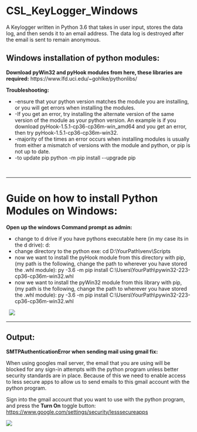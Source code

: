 # CSL_KeyLogger_Windows
A Keylogger written in Python 3.6 that takes in user input, stores the data log, and then sends it to an email address. The data log is destroyed after the email is sent to remain anonymous.

<h2>Windows installation of python modules:</h2>
<strong>Download pyWin32 and pyHook modules from here, these libraries are required:</strong>
https://www.lfd.uci.edu/~gohlke/pythonlibs/

<strong>Troubleshooting:</strong>
<ul>
 	<li>-ensure that your python version matches the module you are installing, or you will get errors when installing the modules.</li>
 	<li>-If you get an error, try installing the alternate version of the same version of the module as your python version.
An example is if you download pyHook-1.5.1-cp36-cp36m-win_amd64 and you get an error, then try pyHook-1.5.1-cp36-cp36m-win32.</li>
 	<li>-majority of the times an error occurs when installing modules is usually from either a mismatch of versions with the module and python, or pip is not up to date.</li>
 	<li>-to update pip
python -m pip install --upgrade pip</li>
</ul>
&nbsp;

<hr />

<h1>Guide on how to install Python Modules on Windows:</h1>
<strong>Open up the windows Command prompt as admin:</strong>
<ul>
 	<li>change to d drive if you have pythons executable here (in my case its in the d drive):
d:</li>
 	<li>change directory to the python exe:
cd D:\YourPath\venv\Scripts</li>
 	<li>now we want to install the pyHook module from this directory with pip, (my path is the following, change the path to wherever you have stored the .whl module):
py -3.6 -m pip install C:\Users\YourPath\pywin32-223-cp36-cp36m-win32.whl</li>
 	<li>now we want to install the pyWin32 module from this library with pip, (my path is the following, change the path to wherever you have stored the .whl module):
py -3.6 -m pip install C:\Users\YourPath\pywin32-223-cp36-cp36m-win32.whl</li>
</ul>
&nbsp;

<img src="https://offseclab.com/wp-content/uploads/2018/03/installinglibraries.png" />

<hr />

<h2>Output:</h2>
<strong>SMTPAuthenticationError when sending mail using gmail fix:</strong>

When using googles mail server, the email that you are using will be blocked for any sign-in attempts with the python program unless better security standards are in place. Because of this we need to enable access to less secure apps to allow us to send emails to this gmail account with the python program.

Sign into the gmail account that you want to use with the python program, and press the <strong>Turn On</strong> toggle button:
<a href="https://www.google.com/settings/security/lesssecureapps">https://www.google.com/settings/security/lesssecureapps</a>

<img src="https://offseclab.com/wp-content/uploads/2018/03/toggle.png" />
